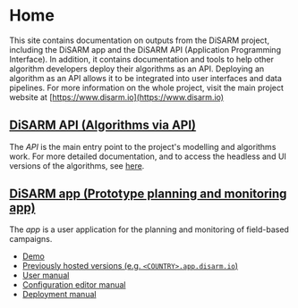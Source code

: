 # Home

This site contains documentation on outputs from the DiSARM project, including the DiSARM app and the DiSARM API \(Application Programming Interface\). In addition, it contains documentation and tools to help other algorithm developers deploy their algorithms as an API. Deploying an algorithm as an API allows it to be integrated into user interfaces and data pipelines. For more information on the whole project, visit the main project website at [https://www.disarm.io](https://www.disarm.io)

## [DiSARM API \(Algorithms via API\)](api-docs/)

The _API_ is the main entry point to the project's modelling and algorithms work. For more detailed documentation, and to access the headless and UI versions of the algorithms, see [here](api-docs/).

## [DiSARM app \(Prototype planning and monitoring app\)](app-docs/)

The _app_ is a user application for the planning and monitoring of field-based campaigns.

* [Demo](app-docs/demo.md)
* [Previously hosted versions \(e.g. `<COUNTRY>.app.disarm.io`\)](app-docs/previously-hosted.md)
* [User manual](app-docs/)
* [Configuration editor manual](app-docs/editor-v1/)
* [Deployment manual](app-docs/deployment.md)

